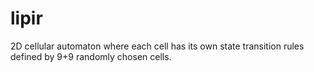 # lipir
2D cellular automaton where each cell has its own state transition rules defined by 9+9 randomly chosen cells.
